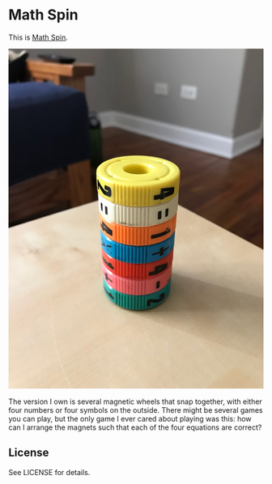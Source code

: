 # Math Spin

This is [Math Spin](https://www.geospaceplay.com/collections/games/products/math-spin-box).

![](thegame.jpg)

The version I own is several magnetic wheels that snap together, with either
four numbers or four symbols on the outside. There might be several games you
can play, but the only game I ever cared about playing was this: how can I
arrange the magnets such that each of the four equations are correct?

## License

See LICENSE for details.
